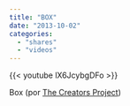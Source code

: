 ```yaml
---
title: "BOX"
date: "2013-10-02"
categories:
  - "shares"
  - "videos"
---
```


{{< youtube lX6JcybgDFo >}}

Box (por [The Creators Project](http://www.youtube.com/watch?v=lX6JcybgDFo))
